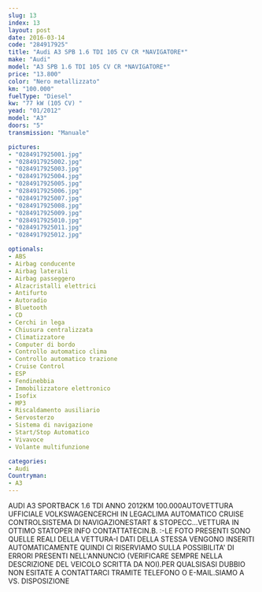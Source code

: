 ```yaml
---
slug: 13
index: 13
layout: post
date: 2016-03-14
code: "284917925"
title: "Audi A3 SPB 1.6 TDI 105 CV CR *NAVIGATORE*"
make: "Audi"
model: "A3 SPB 1.6 TDI 105 CV CR *NAVIGATORE*"
price: "13.800"
color: "Nero metallizzato"
km: "100.000"
fuelType: "Diesel"
kw: "77 kW (105 CV) "
yead: "01/2012"
model: "A3"
doors: "5"
transmission: "Manuale"

pictures:
- "0284917925001.jpg"
- "0284917925002.jpg"
- "0284917925003.jpg"
- "0284917925004.jpg"
- "0284917925005.jpg"
- "0284917925006.jpg"
- "0284917925007.jpg"
- "0284917925008.jpg"
- "0284917925009.jpg"
- "0284917925010.jpg"
- "0284917925011.jpg"
- "0284917925012.jpg"

optionals:
- ABS
- Airbag conducente
- Airbag laterali
- Airbag passeggero
- Alzacristalli elettrici
- Antifurto
- Autoradio
- Bluetooth
- CD
- Cerchi in lega
- Chiusura centralizzata
- Climatizzatore
- Computer di bordo
- Controllo automatico clima
- Controllo automatico trazione
- Cruise Control
- ESP
- Fendinebbia
- Immobilizzatore elettronico
- Isofix
- MP3
- Riscaldamento ausiliario
- Servosterzo
- Sistema di navigazione
- Start/Stop Automatico
- Vivavoce
- Volante multifunzione

categories:
- Audi
Countryman:
- A3
---
```

AUDI A3 SPORTBACK 1.6 TDI ANNO 2012KM 100.000AUTOVETTURA UFFICIALE VOLKSWAGENCERCHI IN LEGACLIMA AUTOMATICO CRUISE CONTROLSISTEMA DI NAVIGAZIONESTART & STOPECC...VETTURA IN OTTIMO STATOPER INFO CONTATTATECIN.B. :-LE FOTO PRESENTI SONO QUELLE REALI DELLA VETTURA-I DATI DELLA STESSA VENGONO INSERITI AUTOMATICAMENTE QUINDI CI RISERVIAMO SULLA POSSIBILITA' DI ERRORI PRESENTI NELL'ANNUNCIO (VERIFICARE SEMPRE NELLA DESCRIZIONE DEL VEICOLO SCRITTA DA NOI).PER QUALSISASI DUBBIO NON ESITATE A CONTATTARCI TRAMITE TELEFONO O E-MAIL.SIAMO A VS. DISPOSIZIONE
